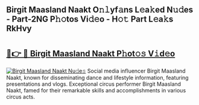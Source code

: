 ## Birgit Maasland Naakt O𝚗𝚕yf𝚊ns L𝚎a𝚔ed N𝚞𝚍es - Part-2NG P𝚑𝚘tos Vi𝚍𝚎o - H𝚘𝚝 Part L𝚎a𝚔s RkHvy

# <h2><a href="http://kf19q23.oniu.top/?m=Birgit+Maasland+Naakt">🔗👉 🔴 Birgit Maasland Naakt P𝚑ot𝚘𝚜 V𝚒d𝚎o</a></h2>

[![Birgit Maasland Naakt Nu𝚍e𝚜](https://i.imgur.com/0qMVB7G.gif)](http://kf19q23.oniu.top/?m=Birgit+Maasland+Naakt)
Social media influencer Birgit Maasland Naakt, known for disseminating dance and lifestyle information, featuring presentations and vlogs. Exceptional circus performer Birgit Maasland Naakt, famed for their remarkable skills and accomplishments in various circus acts.  
